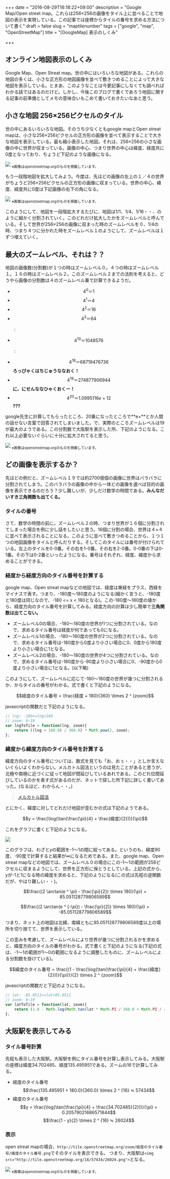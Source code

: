 +++
date = "2016-08-29T16:18:22+09:00"
description = "Google Map/Open street map。これらは256×256の画像をタイル上に並べることで地図の表示を実現している。この記事では座標からタイルの番号を求める方法について書く"
draft = false
slug = "maptilenumber"
tags = ["google", "map", "OpenStreetMap"]
title = "[GoogleMap] 表示のしくみ"

+++

## オンライン地図表示のしくみ

Google Map、Open Streat map。世の中にはいろいろな地図がある。これらの地図の多くは、小さな正方形の地図画像を並べて敷きつめることによって大きな地図を表示している。とまあ、このようなことは今更記事にしなくても調べればわかる話ではあるのだけど。しかし、今後このブログで書くであろう地図に関する記事の前準備としてメモの意味合いもこめて書いておきたいなあと思う。

<!--more-->

## 小さな地図 256×256ピクセルのタイル

世の中にあるいろいろな地図。そのうち少なくともgoogle mapとOpen streat mapは、小さな256×256ピクセルの正方形の画像を並べて表示することで大きな地図を表示している。最も縮小表示した地図。それは、256×256の小さな画像の中に世界が収まっている。画像の中心、つまり世界の中心は緯度、経度共に0度となっており、ちょうど下記のような画像になる。

<img src="http://tile.openstreetmap.org/0/0/0.png">
<sub style="font-size:0.8em">※画像はopenstreetmap.orgのものを掲載しています。</sub>

もう一段階地図を拡大してみよう。今度は、先ほどの画像の左上の１／４の世界がちょうど256×256ピクセルの正方形の画像に収まっている。世界の中心、緯度、経度共に0度は下記画像の右下の角になる。

<img src="http://tile.openstreetmap.org/1/0/0.png">
<sub style="font-size:0.8em">※画像はopenstreetmap.orgのものを掲載しています。</sub>

このようにして、地図を一段階拡大するたびに、地図は1/1、1/4、1/16・・、のように細かく分割されていく。このどれだけ拡大したかをズームレベルと呼んでいる。そして世界が256×256の画像に収まった時のズームレベルを０、1/4の時、つまり４つに分かれた時をズームレベル１のようにして、ズームレベルは１ずつ増えていく。


## 最大のズームレベル、それは？？

地図の画像数(分割数)が１つの時はズームレベル０。４つの時はズームレベル１。１６の時はズームレベル２。このズームレベル２までの法則を考えると、どうやら画像の分割数は４のズームレベル乗で計算できるようだ。

- $$4^0＝1$$
- $$4^1＝4$$
- $$4^2＝16$$
- $$4^3＝64$$

　　:

- $$4^{10}＝1048576$$

　　:

- $$4^{18}＝68719476736$$ **ろっぴゃくはちじゅうななおく！**
- $$4^{19}＝274877906944$$ **に、にせんななひゃくおくー！**
- $$4^{20}＝1.0995116e+12$$ **???**

google先生に計算してもらったところ、20乗になったところで**e+**とか人間の話せない言葉で回答されてしまいました。で、実際のところズームレベルは19が最大のようである。この分割数で大阪駅を表示した所、下記のようになる。これ以上必要ないぐらいに十分に拡大されてると思う。

<img src="http://tile.openstreetmap.org/19/459474/208197.png">
<sub style="font-size:0.8em">※画像はopenstreetmap.orgのものを掲載しています。</sub>

## どの画像を表示するか？

先ほどの例だと、ズームレベル１９では約2700億個の画像に世界はバラバラに分割されてしまう。このバラバラの画像の中から一体どの画像を選べば目的の画像を表示できるのだろう？少し難しいが、少しだけ数学の時間である。**みんなだいすき三角関数も出てくる。**


### タイルの番号

さて、数学の時間の前に。ズームレベル２の時、つまり世界が１６個に分割されてしまった場合を例に少し話をしたいと思う。16個に分割の場合、世界は４×４に並べて表示されることになる。このように並べて敷きつめることから、１つ１つの地図画像をタイルと呼んだりする。そしてこのタイルには番号が付けられている。左上のタイルを0-0番。その右を1-0番。その右を2-0番。0-0番の下は0-1番。その下は0-2番といったようになる。番号はそれぞれ、経度、緯度から求めることができる。


### 経度から経度方向のタイル番号を計算する

google map、Open streat mapなどの地図では、経度は東経をプラス、西経をマイナスで表す。つまり、-180度〜180度のようになる(細かく言うと、-180度と180度は同じなので、-180 <= x < 180となる)。この-180度〜180度の値から、経度方向のタイル番号を計算してみる。経度方向の計算は少し簡単で**三角関数は出てこない。**

- ズームレベル0の場合、-180〜180度の世界が1つに分割されている。なので、求めるタイル番号は経度が何であっても0になる。
- ズームレベル1の場合、-180〜180度の世界が2つに分割されている。なので、求めるタイル番号は-180度から0度より小さい場合に0、0度から180度より小さい場合に1となる。
- ズームレベル2の場合、-180〜180度の世界が4つに分割されている。なので、求めるタイル番号は-180度から-90度より小さい場合に0、-90度から0度より小さい場合に1となる。(以下略)

このようにして、ズームレベルに応じて-180〜180度の世界が幾つに分割されるか、からタイルの番号がわかる。式で書くと下記のようになる。

$$経度のタイル番号 = \frac{経度 + 180}{360} \times 2 ^ {zoom}$$

javascriptの関数だと下記のようになる。

```javascript
// lng: -180<=lng<180
// zoom: 0~19
var lngToTile = function(lng, zoom){
    return ((lng + 180.0) / 360.0) * Math.pow(2, zoom);
};
```

### 緯度から緯度方向のタイル番号を計算する

緯度方向のタイル番号については、数式を見ても「お、おぅ・・」としか言えないぐらいよくわからない。メルカトル図法というのは見たことがあると思うが、北極や南極に近づくに従って地図が間延びしているあれである。このどれ位間延びしているのかを表す式があるのだが、ネットで探した所下記に詳しく書いてあった。(なるほど、わからん・・。)

> [メルカトル図法](http://www004.upp.so-net.ne.jp/s_honma/figure/mercator.htm)

とにかく、緯度に対してどれだけ地図が歪むかの式は下記のようである。

$$y = \frac{\log(\tan(\frac{\pi}{4} + \frac{緯度}{2}))}{\pi}$$

これをグラフに書くと下記のようになる。

<img src="https://goo.gl/5K4p3j">

このグラフは、わざとyの範囲を-1〜1の間に絞ってある。というのも、緯度90度、-90度で計算すると結果が∞になるためである。また、google map、Open streat mapなどの地図では、ズームレベル０の場合にこの-1〜1の範囲が256ピクセルに収まるようにして、世界を正方形に保とうとしている。上記の式から、yが-1と1になる時の緯度を求めると、下記のようになる(この式は先程の逆関数だが、やはり難しい・・)。

$$\frac{(2 \arctan(e ^ \pi) - \frac{\pi}{2}) \times 180}{\pi} = 85.051128779806589$$

$$\frac{(2 \arctan(e ^ {-\pi}) - \frac{\pi}{2}) \times 180}{\pi} = -85.051128779806589$$

つまり、ネット上の地図は北緯、南緯ともに85.051128779806589度以上の場所を切り捨てて、世界を表示している。

この歪みを考慮して、ズームレベルにより世界が幾つに分割されるかを求めると、緯度方向のタイルの番号がわかる。式で書くと下記のようになる(下記の式は、-1〜1の範囲が1〜0の範囲になるように調整したものに、ズームレベルによる分割数を掛けている)。

$$緯度のタイル番号 = \frac{(1 - \frac{\log(\tan(\frac{\pi}{4} + \frac{緯度}{2}))}{\pi})}{2} \times 2 ^ {zoom}$$

javascriptの関数だと下記のようになる。

```javascript
// lat: -85.0511<=lat<85.0511
// zoom: 0~19
var latToTile = function(lat, zoom){
    return (1.0 - Math.log(Math.tan(lat * Math.PI / 360.0 + Math.PI / 4)) / Math.PI) / 2 * Math.pow(2, zoom);
};
```

## 大阪駅を表示してみる

### タイル番号計算

先程も表示した大阪駅。大阪駅を例にタイル番号を計算し表示してみる。大阪駅の座標は緯度34.702485、経度135.495951である。ズームの16で計算してみる。

- 経度のタイル番号
  $$\frac{135.495951 + 180.0}{360.0} \times 2 ^ {16} ≒ 57434$$
- 緯度のタイル番号
  $$y = \frac{\log(\tan(\frac{\pi}{4} + \frac{34.702485}{2}))}{\pi} = 0.20579021686571844$$ 
  $$\frac{1 - y}{2} \times 2 ^ {16} ≒ 26024$$


### 表示

open streat mapの場合、`http://tile.openstreetmap.org/zoom/経度のタイル番号/緯度のタイル番号.png`でそのタイルを表示できる。
つまり、大阪駅は`<img src="http://tile.openstreetmap.org/16/57434/26024.png">`となる。

<img src="http://tile.openstreetmap.org/16/57434/26024.png">
<sub style="font-size:0.8em">※画像はopenstreetmap.orgのものを掲載しています。</sub>


